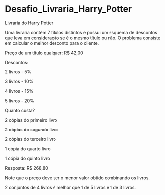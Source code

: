 # Desafio_Livraria_Harry_Potter

Livraria do Harry Potter

Uma livraria contém 7 títulos distintos e possui um esquema de descontos que leva em consideração se é o mesmo título ou não. O problema consiste em calcular o melhor desconto para o cliente.

Preço de um título qualquer: R$ 42,00

Descontos:

2 livros - 5%

3 livros - 10%

4 livros - 15%

5 livros - 20%

Quanto custa?

2 cópias do primeiro livro

2 cópias do segundo livro

2 cópias do terceiro livro

1 cópia do quarto livro

1 cópia do quinto livro

Resposta: R$ 268,80

Note que o preço deve ser o menor valor obtido combinando os livros.

2 conjuntos de 4 livros é melhor que 1 de 5 livros e 1 de 3 livros.
